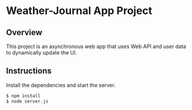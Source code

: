 # Weather-Journal App Project

## Overview
This project is an asynchronous web app that uses Web API and user data to dynamically update the UI. 

## Instructions
Install the dependencies and start the server.

```sh
$ npm install
$ node server.js
```
